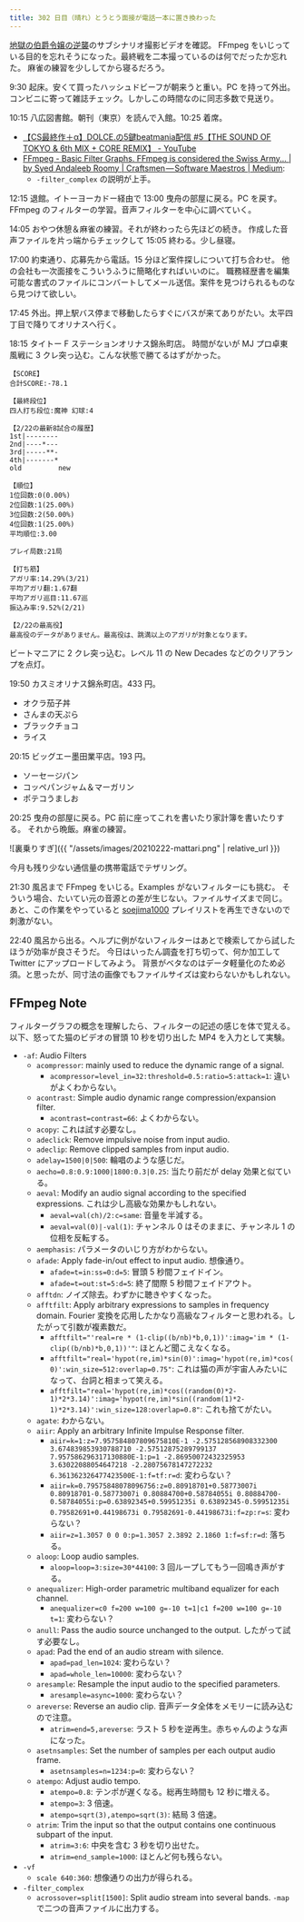 ```yaml
---
title: 302 日目（晴れ）とうとう面接が電話一本に置き換わった
---
```


[地獄の伯爵令嬢の逆襲][bshf21]のサブシナリオ撮影ビデオを確認。
FFmpeg をいじっている目的を忘れそうになった。最終戦を二本撮っているのは何でだったか忘れた。
麻雀の練習を少ししてから寝るだろう。

9:30 起床。安くて買ったハッシュドビーフが朝来うと重い。PC を持って外出。
コンビニに寄って雑誌チェック。しかしこの時間なのに同志多数で見送り。

10:15 八広図書館。朝刊（東京）を読んで入館。10:25 着席。

* [【CS最終作＋α】DOLCE.の5鍵beatmania配信 &num;5【THE SOUND OF TOKYO & 6th MIX + CORE REMIX】 - YouTube](https://www.youtube.com/watch?v=ShrAeac3JOw)
* [FFmpeg - Basic Filter Graphs. FFmpeg is considered the Swiss Army… &vert; by Syed Andaleeb Roomy &vert; Craftsmen — Software Maestros &vert; Medium](https://medium.com/craftsmenltd/ffmpeg-basic-filter-graphs-74f287dc104e):
  * `-filter_complex` の説明が上手。

12:15 退館。イトーヨーカドー経由で 13:00 曳舟の部屋に戻る。PC を戻す。
FFmpeg のフィルターの学習。音声フィルターを中心に調べていく。

14:05 おやつ休憩＆麻雀の練習。それが終わったら先ほどの続き。
作成した音声ファイルを片っ端からチェックして 15:05 終わる。少し昼寝。

17:00 約束通り、応募先から電話。15 分ほど案件探しについて打ち合わせ。
他の会社も一次面接をこういうふうに簡略化すればいいのに。
職務経歴書を編集可能な書式のファイルにコンバートしてメール送信。案件を見つけられるものなら見つけて欲しい。

17:45 外出。押上駅バス停まで移動したらすぐにバスが来てありがたい。太平四丁目で降りてオリナスへ行く。

18:15 タイトー F ステーションオリナス錦糸町店。
時間がないが MJ プロ卓東風戦に 3 クレ突っ込む。こんな状態で勝てるはずがかった。

```text
【SCORE】
合計SCORE:-78.1

【最終段位】
四人打ち段位:魔神 幻球:4

【2/22の最新8試合の履歴】
1st|--------
2nd|----*---
3rd|-----**-
4th|-------*
old         new

【順位】
1位回数:0(0.00%)
2位回数:1(25.00%)
3位回数:2(50.00%)
4位回数:1(25.00%)
平均順位:3.00

プレイ局数:21局

【打ち筋】
アガリ率:14.29%(3/21)
平均アガリ翻:1.67翻
平均アガリ巡目:11.67巡
振込み率:9.52%(2/21)

【2/22の最高役】
最高役のデータがありません。最高役は、跳満以上のアガリが対象となります。
```

ビートマニアに 2 クレ突っ込む。レベル 11 の New Decades などのクリアランプを点灯。

19:50 カスミオリナス錦糸町店。433 円。

* オクラ茄子丼
* さんまの天ぷら
* ブラックチョコ
* ライス

20:15 ビッグエー墨田業平店。193 円。

* ソーセージパン
* コッペパンジャム＆マーガリン
* ポテコうましお

20:25 曳舟の部屋に戻る。PC 前に座ってこれを書いたり家計簿を書いたりする。
それから晩飯。麻雀の練習。

![裏乗りすぎ]({{ "/assets/images/20210222-mattari.png" | relative_url }})

今月も残り少ない通信量の携帯電話でテザリング。

21:30 風呂まで FFmpeg をいじる。Examples がないフィルターにも挑む。
そういう場合、たいてい元の音源との差が生じない。ファイルサイズまで同じ。
あと、この作業をやっていると [soejima1000] プレイリストを再生できないので刺激がない。

22:40 風呂から出る。ヘルプに例がないフィルターはあとで検索してから試したほうが効率が良さそうだ。
今日はいったん調査を打ち切って、何か加工して Twitter にアップロードしてみよう。
背景がベタなのはデータ軽量化のため必須。と思ったが、同寸法の画像でもファイルサイズは変わらないかもしれない。

## FFmpeg Note

フィルターグラフの概念を理解したら、フィルターの記述の感じを体で覚える。
以下、怒ってた猫のビデオの冒頭 10 秒を切り出した MP4 を入力として実験。

* `-af`: Audio Filters
  * `acompressor`: mainly used to reduce the dynamic range of a signal.
    * `acompressor=level_in=32:threshold=0.5:ratio=5:attack=1`: 違いがよくわからない。
  * `acontrast`: Simple audio dynamic range compression/expansion filter.
    * `acontrast=contrast=66`: よくわからない。
  * `acopy`: これは試す必要なし。
  * `adeclick`: Remove impulsive noise from input audio.
  * `adeclip`: Remove clipped samples from input audio.
  * `adelay=1500|0|500`: 輪唱のような感じだ。
  * `aecho=0.8:0.9:1000|1800:0.3|0.25`: 当たり前だが delay 効果と似ている。
  * `aeval`: Modify an audio signal according to the specified expressions. これは少し高級な効果かもしれない。
    * `aeval=val(ch)/2:c=same`: 音量を半減する。
    * `aeval=val(0)|-val(1)`: チャンネル 0 はそのままに、チャンネル 1 の位相を反転する。
  * `aemphasis`: パラメータのいじり方がわからない。
  * `afade`: Apply fade-in/out effect to input audio. 想像通り。
    * `afade=t=in:ss=0:d=5`: 冒頭 5 秒間フェイドイン。
    * `afade=t=out:st=5:d=5`: 終了間際 5 秒間フェイドアウト。
  * `afftdn`: ノイズ除去。わずかに聴きやすくなった。
  * `afftfilt`: Apply arbitrary expressions to samples in frequency domain.
    Fourier 変換を応用したかなり高級なフィルターと思われる。したがって引数が複素数だ。
    * `afftfilt="'real=re * (1-clip((b/nb)*b,0,1))':imag='im * (1-clip((b/nb)*b,0,1))'"`: ほとんど聞こえなくなる。
    * `afftfilt="real='hypot(re,im)*sin(0)':imag='hypot(re,im)*cos(0)':win_size=512:overlap=0.75"`: これは猫の声が宇宙人みたいになって、台詞と相まって笑える。
    * `afftfilt="real='hypot(re,im)*cos((random(0)*2-1)*2*3.14)':imag='hypot(re,im)*sin((random(1)*2-1)*2*3.14)':win_size=128:overlap=0.8"`: これも捨てがたい。
  * `agate`: わからない。
  * `aiir`: Apply an arbitrary Infinite Impulse Response filter.
    * `aiir=k=1:z=7.957584807809675810E-1 -2.575128568908332300 3.674839853930788710 -2.57512875289799137 7.957586296317130880E-1:p=1 -2.86950072432325953 3.63022088054647218 -2.28075678147272232 6.361362326477423500E-1:f=tf:r=d`: 変わらない？
    * `aiir=k=0.79575848078096756:z=0.80918701+0.58773007i 0.80918701-0.58773007i 0.80884700+0.58784055i 0.80884700-0.58784055i:p=0.63892345+0.59951235i 0.63892345-0.59951235i 0.79582691+0.44198673i 0.79582691-0.44198673i:f=zp:r=s`: 変わらない？
    * `aiir=z=1.3057 0 0 0:p=1.3057 2.3892 2.1860 1:f=sf:r=d`: 落ちる。
  * `aloop`: Loop audio samples.
    * `aloop=loop=3:size=30*44100`: 3 回ループしてもう一回鳴き声がする。
  * `anequalizer`: High-order parametric multiband equalizer for each channel.
    * `anequalizer=c0 f=200 w=100 g=-10 t=1|c1 f=200 w=100 g=-10 t=1`: 変わらない？
  * `anull`: Pass the audio source unchanged to the output. したがって試す必要なし。
  * `apad`: Pad the end of an audio stream with silence.
    * `apad=pad_len=1024`: 変わらない？
    * `apad=whole_len=10000`: 変わらない？
  * `aresample`: Resample the input audio to the specified parameters.
    * `aresample=async=1000`: 変わらない？
  * `areverse`: Reverse an audio clip. 音声データ全体をメモリーに読み込むので注意。
    * `atrim=end=5,areverse`: ラスト 5 秒を逆再生。赤ちゃんのような声になった。
  * `asetnsamples`: Set the number of samples per each output audio frame.
    * `asetnsamples=n=1234:p=0`: 変わらない？
  * `atempo`: Adjust audio tempo.
    * `atempo=0.8`: テンポが遅くなる。総再生時間も 12 秒に増える。
    * `atempo=3`: 3 倍速。
    * `atempo=sqrt(3),atempo=sqrt(3)`: 結局 3 倍速。
  * `atrim`: Trim the input so that the output contains one continuous subpart of the input.
    * `atrim=3:6`: 中央を含む 3 秒を切り出せた。
    * `atrim=end_sample=1000`: ほとんど何も残らない。
* `-vf`
  * `scale 640:360`: 想像通りの出力が得られる。
* `-filter_complex`
  * `acrossover=split[1500]`: Split audio stream into several bands. `-map` で二つの音声ファイルに出力する。

[bshf21]: https://www.freem.ne.jp/win/game/24805
[soejima1000]: https://www.youtube.com/user/soejima1000/videos
